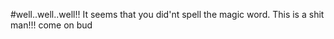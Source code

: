 #well..well..well!! It seems that you did'nt spell the magic word.
This is a shit man!!! come on bud
